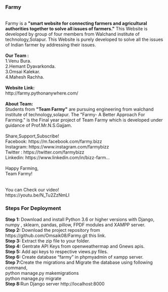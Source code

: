 <h3>Farmy</h3><br>
Farmy is a <b>"smart website for connecting farmers and agricultural authorities together to solve all issues of farmers."</b>  This Website is developed by group of four members from Walchand institute of technology,Solapur. This Website is purely developed to solve all the issues of Indian farmer by addressing their issues.<br>
<br>
<b>Our Team :</b><br>
1.Venu Bura.<br>
2.Hemant Dyavarkonda.<br>
3.Omsai Kalekar.<br>
4.Mahesh Rachha.<br>
<br>
<b>Website Link:</b><br>
http://farmy.pythonanywhere.com/<br>
<br>
<b>About Team:</b><br>
  Students from <b>"Team Farmy"</b> are pursuing engineering from walchand institute of technology,solapur. The "Farmy- A Better Approach For Farming." 
is the Final year project of Team Farmy which is developed under guidance of Prof.Mr.N.S.Gajjam.<br>
<br>
Share,Support,Subscribe!<br>
Facebook: https://m.facebook.com/farmy.bizz<br>
Instagram: https://www.instagram.com/farmybizz<br>
Twitter : https://twitter.com/farmybizz<br>
Linkedin: https://www.linkedin.com/in/bizz-farm...<br>
<br>
Happy Farming,<br>
Team Farmy!<br>
<br>
<br>
You can Check our video!<br>
https://youtu.be/N_Tu2ZzNmLI<br>


<h3>Steps For Deployment</h3>
<b>Step 1:</b> Download and install Python 3.6 or higher versions with Django, numpy , sklearn, pandas, pillow, FPDF modules and XAMPP server.<br>
<b>Step 2:</b> Download the project repository from https://github.com/Omsaik08/Farmy.git this link.<br>
<b>Step 3:</b> Extract the zip file to your folder.<br>
<b>Step 4:</b> Gentrate API Keys from openweathermap and Gnews apis.<br>
<b>Step 5:</b> Add api keys to respective views.py files.<br>
<b>Step 6:</b> Create database “farmy” in phpmyadmin of xampp server.<br>
<b>Step 7:</b>Create the migrations and Migrate the database using following command,<br>
python manage.py makemigrations<br>
python manage.py migrate<br>
<b>Step 8:</b>Run Django server http://localhost:8000
